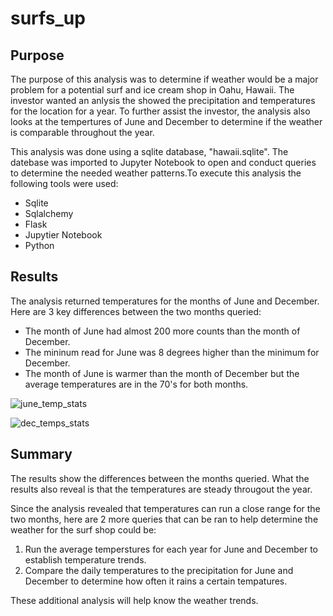 # surfs_up
## Purpose
The purpose of this analysis was to determine if weather would be a major problem for a potential surf and ice cream shop in Oahu, Hawaii. The investor wanted an anlysis the showed the precipitation and temperatures for the location for a year. To further assist the investor, the analysis also looks at the tempertures of June and December to determine if the weather is comparable throughout the year.

This analysis was done using a sqlite database, "hawaii.sqlite". The datebase was imported to Jupyter Notebook to open and conduct queries to determine the needed weather patterns.To execute this analysis the following tools were used:
- Sqlite
- Sqlalchemy
- Flask
- Jupytier Notebook
- Python

## Results
The analysis returned temperatures for the months of June and December. 
Here are 3 key differences between the two months queried:
- The month of June had almost 200 more counts than the month of December. 
- The mininum read for June was 8 degrees higher than the minimum for December. 
- The month of June is warmer than the month of December but the average temperatures are in the 70's for both months.

![june_temp_stats](https://user-images.githubusercontent.com/105830665/186796298-ec662dc9-b9df-4053-a8b3-a262f2f0a468.png)

![dec_temps_stats](https://user-images.githubusercontent.com/105830665/186796005-8cdb341b-c674-4a39-b498-1ae5d185b28b.png)

## Summary
The results show the differences between the months queried. What the results also reveal
is that the temperatures are steady througout the year. 

Since the analysis revealed that temperatures can run a close range for the two months, here are 2 more queries that can be ran to help determine the weather for the surf shop 
could be:
1. Run the average temperstures for each year for June and December to establish temperature trends.
2. Compare the daily temperatures to the precipitation for June and December to determine how often it rains a certain tempatures.

These additional analysis will help know the weather trends. 